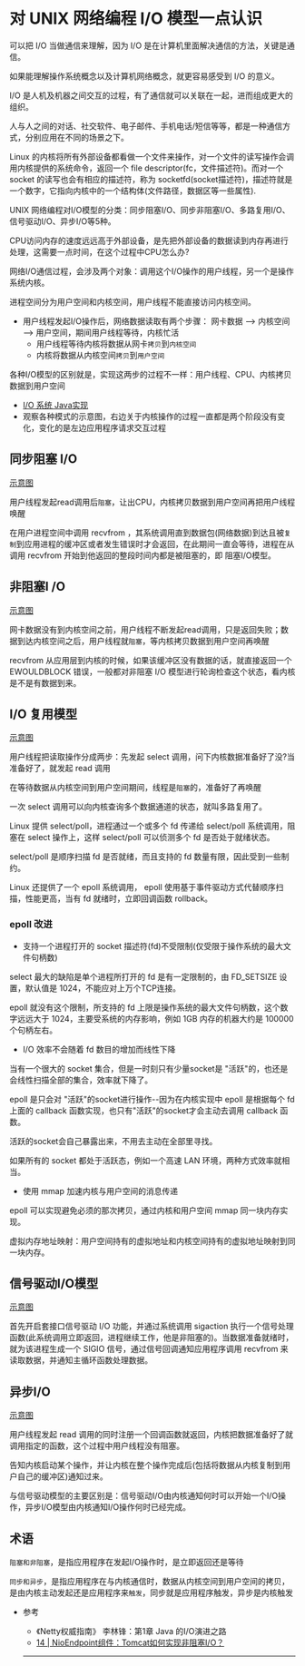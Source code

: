 # 对 UNIX 网络编程 I/O 模型一点认识

可以把 I/O 当做通信来理解，因为 I/O 是在计算机里面解决通信的方法，关键是通信。

如果能理解操作系统概念以及计算机网络概念，就更容易感受到 I/O 的意义。

I/O 是人机及机器之间交互的过程，有了通信就可以关联在一起，进而组成更大的组织。

人与人之间的对话、社交软件、电子邮件、手机电话/短信等等，都是一种通信方式，分别应用在不同的场景之下。

Linux 的内核将所有外部设备都看做一个文件来操作，对一个文件的读写操作会调用内核提供的系统命令，返回一个 file descriptor(fc，文件描述符)。而对一个 socket 的读写也会有相应的描述符，称为 socketfd(socket描述符)，描述符就是一个数字，它指向内核中的一个结构体(文件路径，数据区等一些属性).

UNIX 网络编程对I/O模型的分类：同步阻塞I/O、同步非阻塞I/O、多路复用I/O、信号驱动I/O、异步I/O等5种。

CPU访问内存的速度远远高于外部设备，是先把外部设备的数据读到内存再进行处理，这需要一点时间，在这个过程中CPU怎么办?

网络I/O通信过程，会涉及两个对象：调用这个I/O操作的用户线程，另一个是操作系统内核。

进程空间分为用户空间和内核空间，用户线程不能直接访问内核空间。

- 用户线程发起I/O操作后，网络数据读取有两个步骤： 网卡数据 --> 内核空间 --> 用户空间，期间用户线程等待，内核忙活
  - 用户线程等待内核将数据从网卡`拷贝`到`内核空间`
  - 内核将数据从内核空间`拷贝`到`用户空间`

各种I/O模型的区别就是，实现这两步的过程不一样：用户线程、CPU、内核拷贝数据到用户空间

- [I/O 系统 Java实现](https://github.com/kaoshanji/learning/blob/master/server/lang/l001/j001/j104/bbb/README.md)
- 观察各种模式的示意图，右边关于内核操作的过程一直都是两个阶段没有变化，变化的是左边应用程序请求交互过程

##  同步阻塞 I/O

[示意图](https://www.processon.com/view/link/5e4fdf5ee4b0cc44b5a54d1d)
  
用户线程发起read调用后`阻塞`，让出CPU，内核拷贝数据到用户空间再把用户线程唤醒

在用户进程空间中调用 recvfrom ，其系统调用直到数据包(网络数据)到达且被`复制`到应用进程的缓冲区或者发生错误时才会返回，在此期间一直会等待，进程在从调用 recvfrom 开始到他返回的整段时间内都是被阻塞的，即 阻塞I/O模型。

##  非阻塞I /O

[示意图](https://www.processon.com/view/link/5e500511e4b0362764fbd099)

网卡数据没有到内核空间之前，用户线程不断发起read调用，只是返回失败；数据到达内核空间之后，用户线程就`阻塞`，等内核拷贝数据到用户空间再唤醒

recvfrom 从应用层到内核的时候，如果该缓冲区没有数据的话，就直接返回一个 EWOULDBLOCK 错误，一般都对非阻塞 I/O 模型进行轮询检查这个状态，看内核是不是有数据到来。


##  I/O 复用模型

[示意图](https://www.processon.com/view/link/5e50053be4b0cb56daa1d4ca)

用户线程把读取操作分成两步：先发起 select 调用，问下内核数据准备好了没?当准备好了，就发起 read 调用

在等待数据从内核空间到用户空间期间，线程是`阻塞`的，准备好了再唤醒

一次 select 调用可以向内核查询多个数据通道的状态，就叫多路复用了。

Linux 提供 select/poll，进程通过一个或多个 fd 传递给 select/poll 系统调用，阻塞在 select 操作上，这样 select/poll 可以侦测多个 fd 是否处于就绪状态。

select/poll 是顺序扫描 fd 是否就绪，而且支持的 fd 数量有限，因此受到一些制约。

Linux 还提供了一个 epoll 系统调用， epoll 使用基于事件驱动方式代替顺序扫描，性能更高，当有 fd 就绪时，立即回调函数 rollback。

### epoll 改进

- 支持一个进程打开的 socket 描述符(fd)不受限制(仅受限于操作系统的最大文件句柄数)

select 最大的缺陷是单个进程所打开的 fd 是有一定限制的，由 FD_SETSIZE 设置，默认值是 1024，不能应对上万个TCP连接。

epoll 就没有这个限制，所支持的 fd 上限是操作系统的最大文件句柄数，这个数字远远大于 1024，主要受系统的内存影响，例如 1GB 内存的机器大约是 100000 个句柄左右。

- I/O 效率不会随着 fd 数目的增加而线性下降

当有一个很大的 socket 集合，但是一时刻只有少量socket是 "活跃"的，也还是会线性扫描全部的集合，效率就下降了。

epoll 是只会对 "活跃"的socket进行操作--因为在内核实现中 epoll 是根据每个 fd 上面的 callback 函数实现，也只有"活跃"的socket才会主动去调用 callback 函数。

活跃的socket会自己暴露出来，不用去主动在全部里寻找。

如果所有的 socket 都处于活跃态，例如一个高速 LAN 环境，两种方式效率就相当。

- 使用 mmap 加速内核与用户空间的消息传递

epoll 可以实现避免必须的那次拷贝，通过内核和用户空间 mmap 同一块内存实现。

虚拟内存地址映射：用户空间持有的虚拟地址和内核空间持有的虚拟地址映射到同一块内存。

##  信号驱动I/O模型

[示意图](https://www.processon.com/view/link/5e50056be4b07f2b831d62cc)

首先开启套接口信号驱动 I/O 功能，并通过系统调用 sigaction 执行一个信号处理函数(此系统调用立即返回，进程继续工作，他是非阻塞的)。当数据准备就绪时，就为该进程生成一个 SIGIO 信号，通过信号回调通知应用程序调用 recvfrom 来读取数据，并通知主循环函数处理数据。

##  异步I/O

[示意图](https://www.processon.com/view/link/5e50058ee4b0cc44b5a56ffe)

用户线程发起 read 调用的同时注册一个回调函数就返回，内核把数据准备好了就调用指定的函数，这个过程中用户线程没有阻塞。

告知内核启动某个操作，并让内核在整个操作完成后(包括将数据从内核复制到用户自己的缓冲区)通知过来。

与信号驱动模型的主要区别是：信号驱动I/O由内核通知何时可以开始一个I/O操作，异步I/O模型由内核通知I/O操作何时已经完成。

##  术语

`阻塞和非阻塞`，是指应用程序在发起I/O操作时，是立即返回还是等待

`同步和异步`，是指应用程序在与内核通信时，数据从内核空间到用户空间的拷贝，是由内核主动发起还是应用程序来`触发`，同步就是应用程序触发，异步是内核触发

- 参考
  - 《Netty权威指南》 李林锋：第1章 Java 的I/O演进之路
  - [14 | NioEndpoint组件：Tomcat如何实现非阻塞I/O？](https://time.geekbang.org/column/article/100307)

  ----